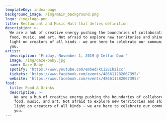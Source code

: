 ```yaml
---
templateKey: index-page
background_image: /img/main_background.png
logo: /img/logo.png
title: Restaurant and Music Hall that defies definition
description: >-
  We are a hub of creative energy pushing the boundaries of collaboration in
  food, music, and art. Not afraid to explore new territories and shine the
  light on creators of all kinds - we are here to celebrate our community with
  you.
artist:
  description: 'Friday, November 1, 2019 @ Cellar Door'
  image: /img/daze-baby.jpg
  name: Daze Baby
  spotify: 'https://www.youtube.com/embed/kC12SIh2icc'
  tickets: 'https://www.facebook.com/events/486611282067395/'
  website: 'https://www.facebook.com/events/486611282067395/'
food:
  title: Food & Drinks
  description: >-
    We are a hub of creative energy pushing the boundaries of collaboration in
    food, music, and art. Not afraid to explore new territories and shine the
    light on creators of all kinds - we are here to celebrate our community with
    you.
---
```


